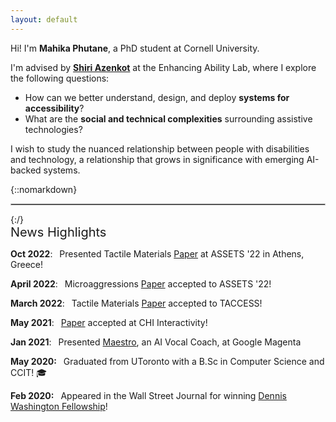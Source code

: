 ```yaml
---
layout: default
---
```


<div class="lead pretty-links">

Hi! I'm **Mahika Phutane**, a PhD student at Cornell University. 

</div>


I'm advised by **[Shiri Azenkot](http://shiriazenkot.com/)** at the Enhancing Ability Lab, where I explore the following questions:
  - How can we better understand, design, and deploy **systems for accessibility**? 
  - What are the **social and technical complexities** surrounding assistive technologies?

I wish to study the nuanced relationship between people with disabilities and technology, a relationship that grows in significance with emerging AI-backed systems.
&nbsp;

{::nomarkdown}
<hr style="border:0.5px solid silver">
{:/}

<div style="font-size: 20px;">
News Highlights
</div>

**Oct 2022**: &ensp;Presented Tactile Materials [Paper](https://dl.acm.org/doi/abs/10.1145/3508364) at ASSETS '22 in Athens, Greece!

**April 2022**: &ensp;Microaggressions [Paper](https://dl.acm.org/doi/10.1145/3517428.3544801) accepted to ASSETS '22!

**March 2022**: &ensp;Tactile Materials [Paper](https://dl.acm.org/doi/abs/10.1145/3508364) accepted to TACCESS!

**May 2021**: &ensp;[Paper](https://dl.acm.org/doi/10.1145/3411763.3451574) accepted at CHI Interactivity!

**Jan 2021**: &ensp;Presented [Maestro](https://magenta.tensorflow.org/maestro-vocal-coach), an AI Vocal Coach, at Google Magenta

**May 2020:** &ensp;Graduated from UToronto with a B.Sc in Computer Science and CCIT! 🎓

**Feb 2020:** &ensp;Appeared in the Wall Street Journal for winning [Dennis Washington Fellowship](https://www.utm.utoronto.ca/main-news/scholarship-gives-former-utm-student-push-strive-something-bigger)!

<!-- Thank you for being here, and I welcome you to read further where I delve more into:
  - [my past](about/), my prior research work and undergrad experience
  - [my current happenings](work/), my current research endeavours
  - [my future](/), brainstormed ideas for upcoming projects (TODO) -->

  <!-- You would normally put your [full name](about/) here and say something *smart* about yourself. -->

  <!-- This could also be the good place to say were you are coming from, what you [do for a living](work/) and maybe what you are [interested in](projects/). You might also be [writing](articles/) about stuff.  -->

  <!-- But after all this is your site and I'm just a **placeholder text** so what would i know about some *home page content*. -->
